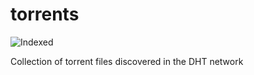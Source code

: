 torrents 
========
![Indexed](https://img.shields.io/badge/indexed-57320-blue)

Collection of torrent files discovered in the DHT network
